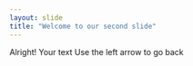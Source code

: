 ```yaml
---
layout: slide
title: "Welcome to our second slide"
---
```

Alright!
Your text
Use the left arrow to go back
